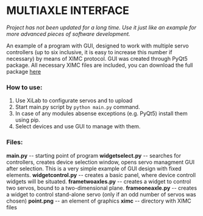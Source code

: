 MULTIAXLE INTERFACE
===================
_Project has not been updated for a long time. Use it just like an example for more advanced pieces of software development._

An example of a program with GUI, designed to work with multiple servo controllers (up to six inclusive, it is easy to increase this number if necessary) by means of XIMC protocol. GUI was created through PyQt5 package.
All necessary XIMC files are included, you can download the full package [here](https://doc.xisupport.com/en/8smc5-usb/8SMCn-USB/Files/Software.html)

### How to use:
1. Use XiLab to configurate servos and to upload 
2. Start main.py script by `python main.py` command.
3. In case of any modules absense exceptions (e.g. PyQt5) install them using pip.
4. Select devices and use GUI to manage with them.

### Files:
**main.py** -- starting point of program
**widgetselect.py** -- searches for controllers, creates device selection window, opens servo managment GUI after selection. This is a very simple example of GUI design with fixed elements.
**widgetcontrol.py** -- creates a basic panel, where device controll widgets will be situated.
**frametwoaxles.py** -- creates a widget to control two servos, bound to a two-dimensional plane.
**frameoneaxle.py** -- creates a widget to control stand-alone servo (only if an odd number of servos was chosen)
**point.png** -- an element of graphics
**ximc** -- directory with XIMC files
